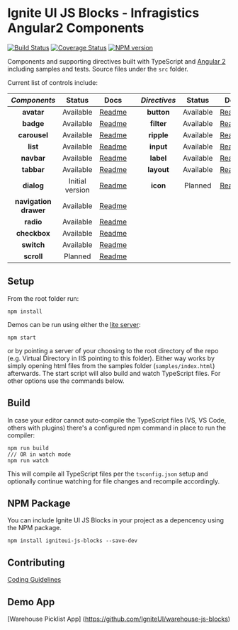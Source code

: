 # Ignite UI JS Blocks -  Infragistics Angular2 Components

[![Build Status](https://travis-ci.org/IgniteUI/igniteui-js-blocks.svg?branch=master)](https://travis-ci.org/IgniteUI/igniteui-js-blocks)
[![Coverage Status](https://coveralls.io/repos/github/IgniteUI/igniteui-js-blocks/badge.svg?branch=master)](https://coveralls.io/github/IgniteUI/igniteui-js-blocks?branch=master)
[![NPM version](https://img.shields.io/npm/v/zero-blocks.svg?style=flat)](https://www.npmjs.com/package/zero-blocks)

Components and supporting directives built with TypeScript and [Angular 2](https://angular.io/)
including samples and tests. Source files under the `src` folder.

Current list of controls include:

| *Components*          | Status              | Docs                                                     |     | *Directives*          | Status        | Docs                                                      |
| :-:                   | :-:                 | :-:                                                      | :-: | :-:                   | :-:           | :-:                                                       |
| **avatar**            |           Available | [Readme](https://github.com/IgniteUI/igniteui-js-blocks) |     | **button**            |     Available | [Readme](https://github.com/IgniteUI/igniteui-js-blocks)  |
| **badge**             |           Available | [Readme](https://github.com/IgniteUI/igniteui-js-blocks) |     | **filter**            |     Available | [Readme](https://github.com/IgniteUI/igniteui-js-blocks)  |
| **carousel**          |           Available | [Readme](https://github.com/IgniteUI/igniteui-js-blocks) |     | **ripple**            |     Available | [Readme](https://github.com/IgniteUI/igniteui-js-blocks)  |
| **list**              |           Available | [Readme](https://github.com/IgniteUI/igniteui-js-blocks) |     | **input**             |     Available | [Readme](https://github.com/IgniteUI/igniteui-js-blocks)  |
| **navbar**            |           Available | [Readme](https://github.com/IgniteUI/igniteui-js-blocks) |     | **label**             |     Available | [Readme](https://github.com/IgniteUI/igniteui-js-blocks)  |
| **tabbar**            |           Available | [Readme](https://github.com/IgniteUI/igniteui-js-blocks) |     | **layout**            |     Available | [Readme](https://github.com/IgniteUI/igniteui-js-blocks)  |
| **dialog**            |     Initial version | [Readme](https://github.com/IgniteUI/igniteui-js-blocks) |     | **icon**              |       Planned | [Readme](https://github.com/IgniteUI/igniteui-js-blocks)  |
| **navigation drawer** |           Available | [Readme](https://github.com/IgniteUI/igniteui-js-blocks) |     |                       |               |                                                           |
| **radio**             |           Available | [Readme](https://github.com/IgniteUI/igniteui-js-blocks) |     |                       |               |                                                           |
| **checkbox**          |           Available | [Readme](https://github.com/IgniteUI/igniteui-js-blocks) |     |                       |               |                                                           |
| **switch**            |           Available | [Readme](https://github.com/IgniteUI/igniteui-js-blocks) |     |                       |               |                                                           |
| **scroll**            |             Planned | [Readme](https://github.com/IgniteUI/igniteui-js-blocks) |     |                       |               |                                                           |

## Setup
From the root folder run:

```
npm install
```

Demos can be run using either the [lite server](https://github.com/johnpapa/lite-server):
```
npm start
```
or by pointing a server of your choosing to the root directory of the repo (e.g. Virtual Directory in IIS pointing to this folder).
Either way works by simply opening html files from the samples folder (`samples/index.html`) afterwards.
The start script will also build and watch TypeScript files. For other options use the commands below.

## Build

In case your editor cannot auto-compile the TypeScript files (VS, VS Code, others with plugins)
there's a configured npm command in place to run the compiler:
```
npm run build
/// OR in watch mode
npm run watch
```
This will compile all TypeScript files per the `tsconfig.json` setup and optionally continue watching for
file changes and recompile accordingly.

## NPM Package

You can include Ignite UI JS Blocks in your project as a depencency using the NPM package.

`npm install igniteui-js-blocks --save-dev`

## Contributing
[Coding Guidelines](../../wiki/Coding-guidelines-for-Zero-Blocks)

## Demo App
[Warehouse Picklist App] (https://github.com/IgniteUI/warehouse-js-blocks)